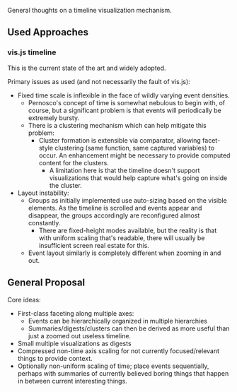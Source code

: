 General thoughts on a timeline visualization mechanism.

## Used Approaches

### vis.js timeline

This is the current state of the art and widely adopted.

Primary issues as used (and not necessarily the fault of vis.js):
- Fixed time scale is inflexible in the face of wildly varying event densities.
  - Pernosco's concept of time is somewhat nebulous to begin with, of course,
    but a significant problem is that events will periodically be extremely
    bursty.
  - There is a clustering mechanism which can help mitigate this problem:
    - Cluster formation is extensible via comparator, allowing facet-style
      clustering (same function, same captured variables) to occur.  An
      enhancement might be necessary to provide computed content for the
      clusters.
      - A limitation here is that the timeline doesn't support visualizations
        that would help capture what's going on inside the cluster.
- Layout instability:
  - Groups as initially implemented use auto-sizing based on the visible
    elements.  As the timeline is scrolled and events appear and disappear, the
    groups accordingly are reconfigured almost constantly.
    - There are fixed-height modes available, but the reality is that with
      uniform scaling that's readable, there will usually be insufficient screen
      real estate for this.
  - Event layout similarly is completely different when zooming in and out.

## General Proposal

Core ideas:
- First-class faceting along multiple axes:
  - Events can be hierarchically organized in multiple hierarchies
  - Summaries/digests/clusters can then be derived as more useful than just
    a zoomed out useless timeline.
- Small multiple visualizations as digests
- Compressed non-time axis scaling for not currently focused/relevant things
  to provide context.
- Optionally non-uniform scaling of time; place events sequentially, perhaps
  with summaries of currently believed boring things that happen in between
  current interesting things.
